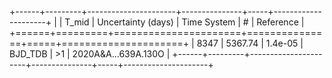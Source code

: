 +------+---------+----------------------+---------------+-----+---------------------+
|      |   T_mid |   Uncertainty (days) | Time System   | #   | Reference           |
+======+=========+======================+===============+=====+=====================+
| 8347 | 5367.74 |              1.4e-05 | BJD_TDB       | >1  | 2020A&A...639A.130O |
+------+---------+----------------------+---------------+-----+---------------------+